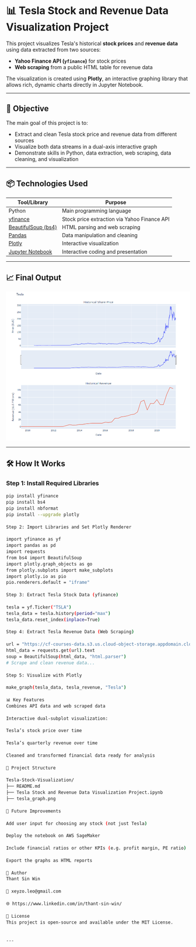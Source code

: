 # 📊 Tesla Stock and Revenue Data Visualization Project

This project visualizes Tesla's historical **stock prices** and **revenue data** using data extracted from two sources:  
- **Yahoo Finance API (`yfinance`)** for stock prices  
- **Web scraping** from a public HTML table for revenue data

The visualization is created using **Plotly**, an interactive graphing library that allows rich, dynamic charts directly in Jupyter Notebook.

---

## 🧠 Objective

The main goal of this project is to:
- Extract and clean Tesla stock price and revenue data from different sources
- Visualize both data streams in a dual-axis interactive graph
- Demonstrate skills in Python, data extraction, web scraping, data cleaning, and visualization

---

## 📦 Technologies Used

| Tool/Library        | Purpose                                       |
|---------------------|-----------------------------------------------|
| Python              | Main programming language                     |
| [yfinance](https://pypi.org/project/yfinance/)        | Stock price extraction via Yahoo Finance API |
| [BeautifulSoup (bs4)](https://www.crummy.com/software/BeautifulSoup/) | HTML parsing and web scraping            |
| [Pandas](https://pandas.pydata.org/)             | Data manipulation and cleaning             |
| [Plotly](https://plotly.com/python/)             | Interactive visualization                   |
| [Jupyter Notebook](https://jupyter.org/)        | Interactive coding and presentation         |

---

## 📈 Final Output

![Tesla Stock and Revenue Chart](tesla_graph.png)


---

## 🛠️ How It Works

### Step 1: Install Required Libraries
```bash
pip install yfinance
pip install bs4
pip install nbformat
pip install --upgrade plotly

Step 2: Import Libraries and Set Plotly Renderer

import yfinance as yf
import pandas as pd
import requests
from bs4 import BeautifulSoup
import plotly.graph_objects as go
from plotly.subplots import make_subplots
import plotly.io as pio
pio.renderers.default = "iframe"

Step 3: Extract Tesla Stock Data (yfinance)

tesla = yf.Ticker("TSLA")
tesla_data = tesla.history(period="max")
tesla_data.reset_index(inplace=True)

Step 4: Extract Tesla Revenue Data (Web Scraping)

url = "https://cf-courses-data.s3.us.cloud-object-storage.appdomain.cloud/IBMDeveloperSkillsNetwork-PY0220EN-SkillsNetwork/labs/project/revenue.htm"
html_data = requests.get(url).text
soup = BeautifulSoup(html_data, "html.parser")
# Scrape and clean revenue data...

Step 5: Visualize with Plotly

make_graph(tesla_data, tesla_revenue, "Tesla")

📊 Key Features
Combines API data and web scraped data

Interactive dual-subplot visualization:

Tesla’s stock price over time

Tesla’s quarterly revenue over time

Cleaned and transformed financial data ready for analysis

📁 Project Structure

Tesla-Stock-Visualization/
├── README.md
├── Tesla Stock and Revenue Data Visualization Project.ipynb
├── tesla_graph.png

🚀 Future Improvements

Add user input for choosing any stock (not just Tesla)

Deploy the notebook on AWS SageMaker

Include financial ratios or other KPIs (e.g. profit margin, PE ratio)

Export the graphs as HTML reports

👤 Author
Thant Sin Win

📧 xeyzo.leo@gmail.com

🌐 https://www.linkedin.com/in/thant-sin-win/

📄 License
This project is open-source and available under the MIT License.


---


